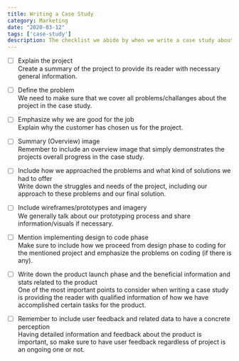 ```yaml
---
title: Writing a Case Study
category: Marketing
date: "2020-03-12"
tags: ['case-study']
description: The checklist we abide by when we write a case study about a new project.
---
```

-  [ ] Explain the project  
Create a summary of the project to provide its reader with necessary general information.

- [ ] Define the problem  
We need to make sure that we cover all problems/challanges about the project in the case study.  

- [ ] Emphasize why we are good for the job  
Explain why the customer has chosen us for the project.  

- [ ] Summary (Overview) image  
Remember to include an overview image that simply demonstrates the projects overall progress in the case study.  

- [ ] Include how we approached the problems and what kind of solutions we had to offer  
Write down the struggles and needs of the project, including our approach to these problems and our final solution.  

- [ ] Include wireframes/prototypes and imagery  
We generally talk about our prototyping process and share information/visuals if necessary.  

- [ ] Mention implementing design to code phase  
Make sure to include how we proceed from design phase to coding for the mentioned project and emphasize the problems on coding (if there is any).  

- [ ] Write down the product launch phase and the beneficial information and stats related to the product  
One of the most important points to consider when writing a case study is providing the reader with qualified information of how we have accomplished certain tasks for the product.  

- [ ] Remember to include user feedback and related data to have a concrete perception  
Having detailed information and feedback about the product is important, so make sure to have user feedback regardless of project is an ongoing one or not.  
